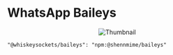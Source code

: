 # WhatsApp Baileys

<p align="center">
  <img src="https://files.catbox.moe/srgbna.png" alt="Thumbnail" />
</p>

````
"@whiskeysockets/baileys": "npm:@shennmime/baileys"

````

